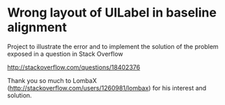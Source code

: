 Wrong layout of UILabel in baseline alignment
==============================================

Project to illustrate the error and to implement the solution of the problem exposed in a question in Stack Overflow

http://stackoverflow.com/questions/18402376

Thank you so much to LombaX (http://stackoverflow.com/users/1260981/lombax) for his interest and solution.
